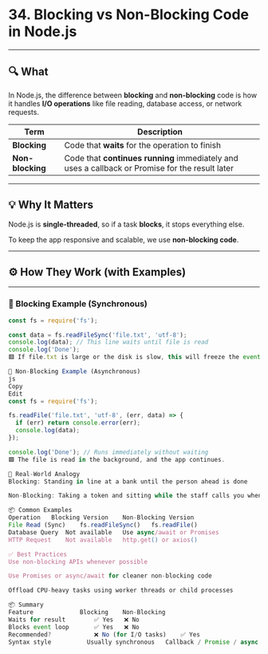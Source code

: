 # 34. Blocking vs Non-Blocking Code in Node.js

---

## 🔍 What

In Node.js, the difference between **blocking** and **non-blocking** code is how it handles **I/O operations** like file reading, database access, or network requests.

| Term           | Description                                     |
|----------------|-------------------------------------------------|
| **Blocking**   | Code that **waits** for the operation to finish |
| **Non-blocking**| Code that **continues running** immediately and uses a callback or Promise for the result later |

---

## 💡 Why It Matters

Node.js is **single-threaded**, so if a task **blocks**, it stops everything else.

To keep the app responsive and scalable, we use **non-blocking code**.

---

## ⚙️ How They Work (with Examples)

---

### 🔁 Blocking Example (Synchronous)

```js
const fs = require('fs');

const data = fs.readFileSync('file.txt', 'utf-8');
console.log(data); // This line waits until file is read
console.log('Done');
🟥 If file.txt is large or the disk is slow, this will freeze the event loop.

🔁 Non-Blocking Example (Asynchronous)
js
Copy
Edit
const fs = require('fs');

fs.readFile('file.txt', 'utf-8', (err, data) => {
  if (err) return console.error(err);
  console.log(data);
});

console.log('Done'); // Runs immediately without waiting
🟩 The file is read in the background, and the app continues.

🧠 Real-World Analogy
Blocking: Standing in line at a bank until the person ahead is done

Non-Blocking: Taking a token and sitting while the staff calls you when ready

📦 Common Examples
Operation	Blocking Version	Non-Blocking Version
File Read (Sync)	fs.readFileSync()	fs.readFile()
Database Query	Not available	Use async/await or Promises
HTTP Request	Not available	http.get() or axios()

✅ Best Practices
Use non-blocking APIs whenever possible

Use Promises or async/await for cleaner non-blocking code

Offload CPU-heavy tasks using worker threads or child processes

📦 Summary
Feature	            Blocking	Non-Blocking
Waits for result    	✅ Yes	❌ No
Blocks event loop	    ✅ Yes	❌ No
Recommended?	        ❌ No (for I/O tasks)	✅ Yes
Syntax style	      Usually synchronous	Callback / Promise / async